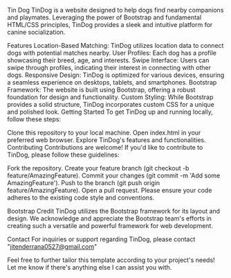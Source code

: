 Tin Dog
TinDog is a website designed to help dogs find nearby companions and playmates. Leveraging the power of Bootstrap and fundamental HTML/CSS principles, TinDog provides a sleek and intuitive platform for canine socialization.

Features
Location-Based Matching: TinDog utilizes location data to connect dogs with potential matches nearby.
User Profiles: Each dog has a profile showcasing their breed, age, and interests.
Swipe Interface: Users can swipe through profiles, indicating their interest in connecting with other dogs.
Responsive Design: TinDog is optimized for various devices, ensuring a seamless experience on desktops, tablets, and smartphones.
Bootstrap Framework: The website is built using Bootstrap, offering a robust foundation for design and functionality.
Custom Styling: While Bootstrap provides a solid structure, TinDog incorporates custom CSS for a unique and polished look.
Getting Started
To get TinDog up and running locally, follow these steps:

Clone this repository to your local machine.
Open index.html in your preferred web browser.
Explore TinDog's features and functionalities.
Contributing
Contributions are welcome! If you'd like to contribute to TinDog, please follow these guidelines:

Fork the repository.
Create your feature branch (git checkout -b feature/AmazingFeature).
Commit your changes (git commit -m 'Add some AmazingFeature').
Push to the branch (git push origin feature/AmazingFeature).
Open a pull request.
Please ensure your code adheres to the existing code style and conventions.

Bootstrap Credit
TinDog utilizes the Bootstrap framework for its layout and design. We acknowledge and appreciate the Bootstrap team's efforts in creating such a versatile and powerful framework for web development.

Contact
For inquiries or support regarding TinDog, please contact "jitenderrana0527@gmail.com"

Feel free to further tailor this template according to your project's needs! Let me know if there's anything else I can assist you with.
